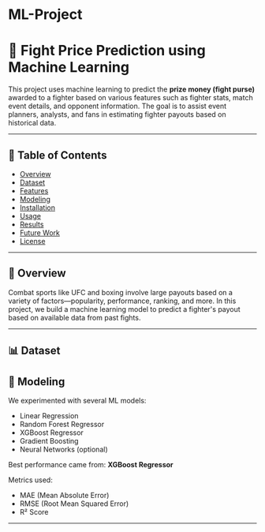 # ML-Project
# 🥊 Fight Price Prediction using Machine Learning

This project uses machine learning to predict the **prize money (fight purse)** awarded to a fighter based on various features such as fighter stats, match event details, and opponent information. The goal is to assist event planners, analysts, and fans in estimating fighter payouts based on historical data.

---

## 📁 Table of Contents

- [Overview](#overview)
- [Dataset](#dataset)
- [Features](#features)
- [Modeling](#modeling)
- [Installation](#installation)
- [Usage](#usage)
- [Results](#results)
- [Future Work](#future-work)
- [License](#license)

---

## 📌 Overview

Combat sports like UFC and boxing involve large payouts based on a variety of factors—popularity, performance, ranking, and more. In this project, we build a machine learning model to predict a fighter's payout based on available data from past fights.

---

## 📊 Dataset



## 🤖 Modeling

We experimented with several ML models:

- Linear Regression
- Random Forest Regressor
- XGBoost Regressor
- Gradient Boosting
- Neural Networks (optional)

Best performance came from: **XGBoost Regressor**

Metrics used:
- MAE (Mean Absolute Error)
- RMSE (Root Mean Squared Error)
- R² Score

---


